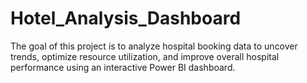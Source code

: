 # Hotel_Analysis_Dashboard
The goal of this project is to analyze hospital booking data to uncover trends, optimize resource utilization, and improve overall hospital performance using an interactive Power BI dashboard.
